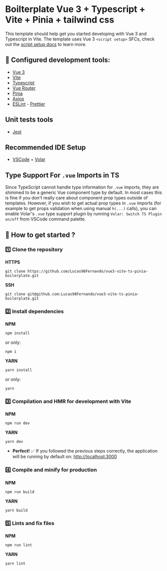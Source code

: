 # Boilterplate Vue 3 + Typescript + Vite + Pinia + tailwind css

This template should help get you started developing with Vue 3 and Typescript in Vite. The template uses Vue 3 `<script setup>` SFCs, check out the [script setup docs](https://v3.vuejs.org/api/sfc-script-setup.html#sfc-script-setup) to learn more.

## :hammer: Configured development tools:

- [Vue 3](https://v3.vuejs.org/)
- [Vite](https://vitejs.dev/)
- [Typescript](https://www.typescriptlang.org/)
- [Vue Router](https://router.vuejs.org/)
- [Pinia](https://pinia.vuejs.org/)
- [Axios](https://axios-http.com/)
- [ESLint](https://eslint.org/) - [Prettier](https://prettier.io/)

## Unit tests tools

- [Jest](https://jestjs.io/)

## Recommended IDE Setup

- [VSCode](https://code.visualstudio.com/) + [Volar](https://marketplace.visualstudio.com/items?itemName=johnsoncodehk.volar)

## Type Support For `.vue` Imports in TS

Since TypeScript cannot handle type information for `.vue` imports, they are shimmed to be a generic Vue component type by default. In most cases this is fine if you don't really care about component prop types outside of templates. However, if you wish to get actual prop types in `.vue` imports (for example to get props validation when using manual `h(...)` calls), you can enable Volar's `.vue` type support plugin by running `Volar: Switch TS Plugin on/off` from VSCode command palette.

## :rocket: How to get started ?

### :one: Clone the repository

**HTTPS**
```
git clone https://github.com/Lucas98Fernando/vue3-vite-ts-pinia-boilerplate.git
```

**SSH**
```
git clone git@github.com:Lucas98Fernando/vue3-vite-ts-pinia-boilerplate.git
```

### :two: Install dependencies

**NPM**
```
npm install
```
or only:
```
npm i
```

**YARN**
```
yarn install
```
or only:
```
yarn
```

### :three: Compilation and HMR for development with Vite

**NPM**
```
npm run dev
```

**YARN**
```
yarn dev
```

- **Perfect!** :white_check_mark: If you followed the previous steps correctly, the application will be running by default on: [http://localhost:3000](http://localhost:3000)

### :four: Compile and minify for production

**NPM**
```
npm run build
```

**YARN**
```
yarn build
```

### :five: Lints and fix files

**NPM**
```
npm run lint
```

**YARN**
```
yarn lint
```
